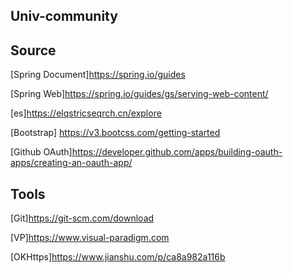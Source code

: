 ## Univ-community

## Source
[Spring Document]https://spring.io/guides

[Spring Web]https://spring.io/guides/gs/serving-web-content/

[es]https://elqstricseqrch.cn/explore

[Bootstrap] https://v3.bootcss.com/getting-started

[Github OAuth]https://developer.github.com/apps/building-oauth-apps/creating-an-oauth-app/
## Tools
[Git]https://git-scm.com/download

[VP]https://www.visual-paradigm.com

[OKHttps]https://www.jianshu.com/p/ca8a982a116b
